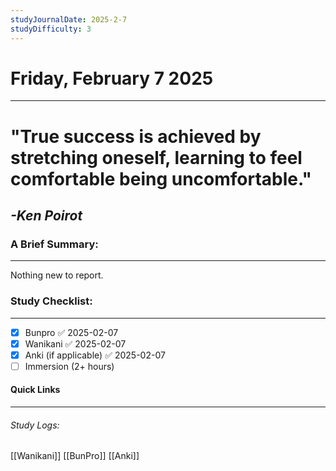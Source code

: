 ```yaml
---
studyJournalDate: 2025-2-7
studyDifficulty: 3
---
```


# Friday, February 7 2025
---
# "True success is achieved by stretching oneself, learning to feel comfortable being uncomfortable."

## *-Ken Poirot*


### A Brief Summary:
---
Nothing new to report.

### Study Checklist:
---
- [x] Bunpro ✅ 2025-02-07
- [x] Wanikani ✅ 2025-02-07
- [x] Anki (if applicable) ✅ 2025-02-07
- [ ] Immersion (2+ hours)

#### Quick Links
---
###### Study Logs:
[[Wanikani]]
[[BunPro]]
[[Anki]]